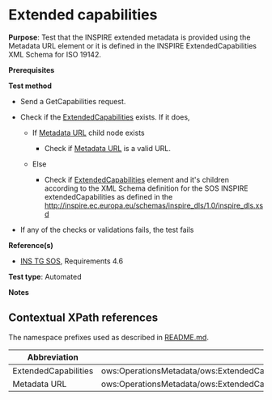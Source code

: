 # Extended capabilities

**Purpose**: Test that the INSPIRE extended metadata is provided using the Metadata URL element or it is defined in the INSPIRE ExtendedCapabilities
XML Schema for ISO 19142.

**Prerequisites**

**Test method**

* Send a GetCapabilities request.

* Check if the [ExtendedCapabilities](#extendedCapabilities) exists. If it does,

  * If [Metadata URL](#metadataURL) child node exists

    * Check if [Metadata URL](#metadataURL) is a valid URL.
  
  * Else

    * Check if [ExtendedCapabilities](#extendedCapabilities) element and it's children according to the XML Schema definition for the SOS INSPIRE extendedCapabilities as defined in the http://inspire.ec.europa.eu/schemas/inspire_dls/1.0/inspire_dls.xsd

* If any of the checks or validations fails, the test fails

**Reference(s)**

* [INS TG SOS](http://inspire.ec.europa.eu/id/document/tg/download-sos/1.0), Requirements 4.6

**Test type**: Automated

**Notes**

## Contextual XPath references

The namespace prefixes used as described in [README.md](http://inspire.ec.europa.eu/id/ats/download-service/sos-tg-1.0/sos-pre-defined/README#namespaces).

| Abbreviation                                               |  XPath expression |
| ---------------------------------------------------------- | ------------------------------------------------------------------------- |
| ExtendedCapabilities <a name="extendedCapabilities"></a>   | ows:OperationsMetadata/ows:ExtendedCapabilities/inspire_dls:ExtendedCapabilities[1] |
| Metadata URL <a name="metadataURL"></a> | ows:OperationsMetadata/ows:ExtendedCapabilities/inspire_dls:ExtendedCapabilities[1]/inspire_common:MetadataUrl/inspire_common:URL |
